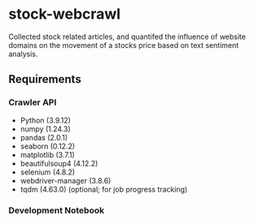 # stock-webcrawl
Collected stock related articles, and quantifed the influence of website domains on the movement of a stocks price based on text sentiment analysis.
## Requirements
### Crawler API
- Python (3.9.12)
- numpy (1.24.3)
- pandas (2.0.1)
- seaborn (0.12.2)
- matplotlib (3.7.1)
- beautifulsoup4 (4.12.2)
- selenium (4.8.2)
- webdriver-manager (3.8.6)
- tqdm (4.63.0) (optional; for job progress tracking)
### Development Notebook